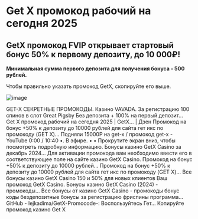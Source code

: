 # Get X промокод рабочий на сегодня 2025

## GetX промокод FVIP открывает стартовый бонус 50% к первому депозиту, до 10 000₽!

**Минимальная сумма первого депозита для получения бонуса - 500 рублей.**

Чтобы правильно указать промокод GetX,  скопируйте его выше.

![image](https://github.com/user-attachments/assets/50788133-04c7-4b86-b6da-0df67cfd887e)



GET-X СЕКРЕТНЫЕ ПРОМОКОДЫ. Казино VAVADA. За регистрацию 100 спинов в слот Great Pigsby Без депозита + 100% на первый депозит...
Get X промокод рабочий на сегодня 2025 | GetX... | Дзен
Промокод на бонус +50% к депозиту до 10000 рублей для сайта гет икс по промокоду (GET X)...
Подняли 15000Р на get-x / промокод get-x - YouTube
0:00 / 10:40 •. В эфире. • • Прокрутите экран вниз, чтобы посмотреть подробную информацию.
Бонусы казино GetX Casino за декабрь 2024...
Для активации промокода вам необходимо ввести его в соответствующее поле на сайте казино GetX Casino.
Промокод на бонус +50% к депозиту до 10000 рублей...
Промокод на бонус +50% к депозиту до 10000 рублей для сайта гет икс по промокоду (GET X)...
Все бонусы казино GetX Casino
150 и 50% для новых клиентов Ваш промокод GetX Casino.
Бонусы казино GetX Casino (2024) - промокоды...
Все бонусы от казино GetX Casino - промокоды бонус коды бездепозитные бонусы за регистрацию фриспины программа...
GitHub - lejkadima/GetX-Promocode-: Воспользуйтесь Гет...
Копируйте промокод казино Get X
